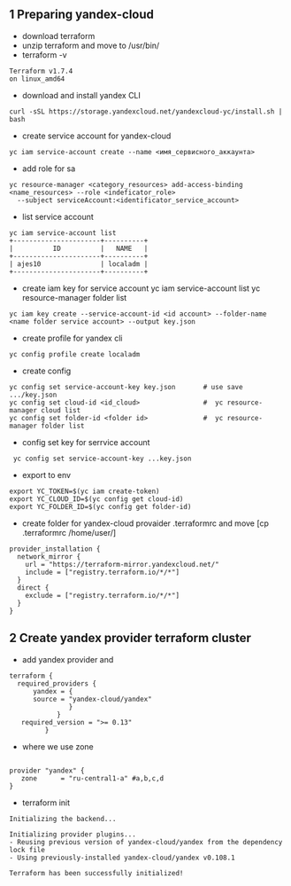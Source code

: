## 1 Preparing yandex-cloud 

- download terraform 
- unzip terraform and move to /usr/bin/
- terraform -v
```
Terraform v1.7.4
on linux_amd64
```
- download and install yandex CLI
```
curl -sSL https://storage.yandexcloud.net/yandexcloud-yc/install.sh | bash
```
- create service account for yandex-cloud
```
yc iam service-account create --name <имя_сервисного_аккаунта>
```
- add role for sa
```
yc resource-manager <category_resources> add-access-binding <name_resources> --role <indeficator_role> 
  --subject serviceAccount:<identificator_service_account>
```
- list service account
```
yc iam service-account list
+----------------------+----------+
|          ID          |   NAME   |
+----------------------+----------+
| ajes10               | localadm |
+----------------------+----------+
```
- create iam key for service account
yc iam service-account list <id acc>
yc resource-manager folder list <folder id>
```
yc iam key create --service-account-id <id account> --folder-name <name folder service account> --output key.json
```
- create profile for yandex cli
```
yc config profile create localadm  
```
- create config
```
yc config set service-account-key key.json       # use save .../key.json
yc config set cloud-id <id_cloud>                #  yc resource-manager cloud list
yc config set folder-id <folder id>              #  yc resource-manager folder list
```
- config set key for serrvice account
```
 yc config set service-account-key ...key.json
```
- export to env
```
export YC_TOKEN=$(yc iam create-token)
export YC_CLOUD_ID=$(yc config get cloud-id)
export YC_FOLDER_ID=$(yc config get folder-id)
```
- create folder for yandex-cloud provaider .terraformrc and move [cp .terraformrc /home/user/]
```
provider_installation {
  network_mirror {
    url = "https://terraform-mirror.yandexcloud.net/"
    include = ["registry.terraform.io/*/*"]
  }
  direct {
    exclude = ["registry.terraform.io/*/*"]
  }
}

```
## 2 Create yandex provider terraform cluster

- add yandex provider and 
```
terraform {
  required_providers {
      yandex = {
      source = "yandex-cloud/yandex"
               }
            } 
   required_version = ">= 0.13"
         }

```
- where we use zone
```

provider "yandex" {
   zone      = "ru-central1-a" #a,b,c,d
}
```
- terraform init
```
Initializing the backend...

Initializing provider plugins...
- Reusing previous version of yandex-cloud/yandex from the dependency lock file
- Using previously-installed yandex-cloud/yandex v0.108.1

Terraform has been successfully initialized!
```
